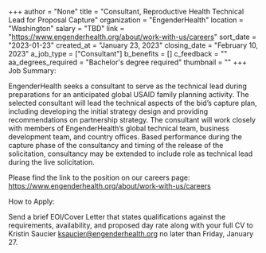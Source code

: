 +++
author = "None"
title = "Consultant, Reproductive Health Technical Lead for Proposal Capture"
organization = "EngenderHealth"
location = "Washington"
salary = "TBD"
link = "https://www.engenderhealth.org/about/work-with-us/careers"
sort_date = "2023-01-23"
created_at = "January 23, 2023"
closing_date = "February 10, 2023"
a_job_type = ["Consultant"]
b_benefits = []
c_feedback = ""
aa_degrees_required = "Bachelor's degree required"
thumbnail = ""
+++
Job Summary:

EngenderHealth seeks a consultant to serve as the technical lead during preparations for an anticipated global USAID family planning activity. The selected consultant will lead the technical aspects of the bid’s capture plan, including developing the initial strategy design and providing recommendations on partnership strategy. The consultant will work closely with members of EngenderHealth’s global technical team, business development team, and country offices. Based performance during the capture phase of the consultancy and timing of the release of the solicitation, consultancy may be extended to include role as technical lead during the live solicitation.

Please find the link to the position on our careers page:
https://www.engenderhealth.org/about/work-with-us/careers

How to Apply:

Send a brief EOI/Cover Letter that states qualifications against the requirements, availability, and proposed day rate along with your full CV to Kristin Saucier ksaucier@engenderhealth.org no later than Friday, January 27.